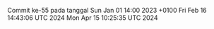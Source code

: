 Commit ke-55 pada tanggal Sun Jan 01 14:00 2023 +0100
Fri Feb 16 14:43:06 UTC 2024
Mon Apr 15 10:25:35 UTC 2024
